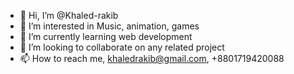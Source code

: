 - 👋 Hi, I’m @Khaled-rakib
- 👀 I’m interested in Music, animation, games
- 🌱 I’m currently learning web development 
- 💞️ I’m looking to collaborate on any related project 
- 📫 How to reach me, khaledrakib@gmail.com,
+8801719420088

